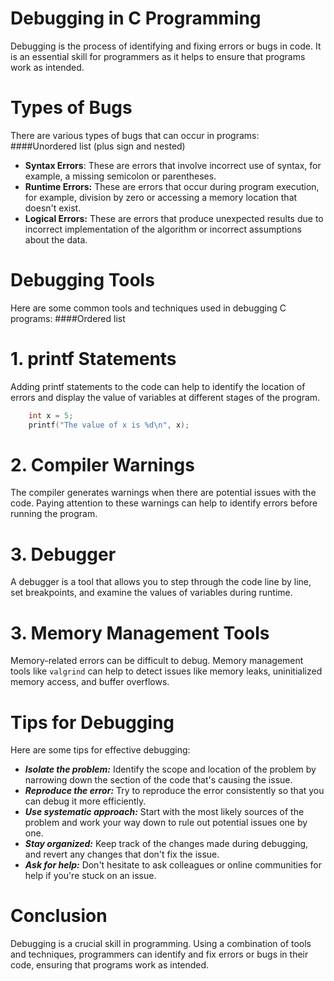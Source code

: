 # Debugging in C Programming
Debugging is the process of identifying and fixing errors or bugs in code. It is an essential skill for programmers as it helps to ensure that programs work as intended.

# Types of Bugs
There are various types of bugs that can occur in programs:
####Unordered list (plus sign and nested)       

+ **Syntax Errors**: These are errors that involve incorrect use of syntax, for example, a missing semicolon or parentheses.
+ **Runtime Errors:** These are errors that occur during program execution, for example, division by zero or accessing a memory location that doesn't exist.
+ **Logical Errors:** These are errors that produce unexpected results due to incorrect implementation of the algorithm or incorrect assumptions about the data.

# Debugging Tools
Here are some common tools and techniques used in debugging C programs:
####Ordered list

# 1. printf Statements
Adding printf statements to the code can help to identify the location of errors and display the value of variables at different stages of the program.
```c
    int x = 5;
    printf("The value of x is %d\n", x);
```
# 2. Compiler Warnings
The compiler generates warnings when there are potential issues with the code. Paying attention to these warnings can help to identify errors before running the program.

# 3. Debugger
A debugger is a tool that allows you to step through the code line by line, set breakpoints, and examine the values of variables during runtime.

# 3. Memory Management Tools
Memory-related errors can be difficult to debug. Memory management tools like `valgrind` can help to detect issues like memory leaks, uninitialized memory access, and buffer overflows.

# Tips for Debugging
Here are some tips for effective debugging:
- ***Isolate the problem:*** Identify the scope and location of the problem by narrowing down the section of the code that's causing the issue.
- ***Reproduce the error:*** Try to reproduce the error consistently so that you can debug it more efficiently.
- ***Use systematic approach:*** Start with the most likely sources of the problem and work your way down to rule out potential issues one by one.
- ***Stay organized:*** Keep track of the changes made during debugging, and revert any changes that don't fix the issue.
- ***Ask for help:*** Don't hesitate to ask colleagues or online communities for help if you're stuck on an issue.

# Conclusion
Debugging is a crucial skill in programming. Using a combination of tools and techniques, programmers can identify and fix errors or bugs in their code, ensuring that programs work as intended.
